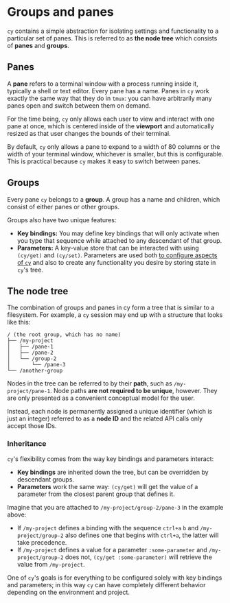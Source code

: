 # Groups and panes

`cy` contains a simple abstraction for isolating settings and functionality to a particular set of panes. This is referred to as **the node tree** which consists of **panes** and **groups**.

## Panes

A **pane** refers to a terminal window with a process running inside it, typically a shell or text editor. Every pane has a name. Panes in `cy` work exactly the same way that they do in `tmux`: you can have arbitrarily many panes open and switch between them on demand.

For the time being, `cy` only allows each user to view and interact with one pane at once, which is centered inside of the **viewport** and automatically resized as that user changes the bounds of their terminal.

By default, `cy` only allows a pane to expand to a width of 80 columns or the width of your terminal window, whichever is smaller, but this is configurable. This is practical because `cy` makes it easy to switch between panes.

## Groups

Every pane `cy` belongs to a **group**. A group has a name and children, which consist of either panes or other groups.

Groups also have two unique features:

- **Key bindings:** You may define key bindings that will only activate when you type that sequence while attached to any descendant of that group.
- **Parameters:** A key-value store that can be interacted with using `(cy/get)` and `(cy/set)`. Parameters are used both [to configure aspects of `cy`](./parameters.md) and also to create any functionality you desire by storing state in `cy`'s tree.

## The node tree

The combination of groups and panes in cy form a tree that is similar to a filesystem. For example, a `cy` session may end up with a structure that looks like this:

```
/ (the root group, which has no name)
├── /my-project
│   ├── /pane-1
│   ├── /pane-2
│   └── /group-2
│       └── /pane-3
└── /another-group
```

Nodes in the tree can be referred to by their **path**, such as `/my-project/pane-1`. Node paths **are not required to be unique**, however. They are only presented as a convenient conceptual model for the user.

Instead, each node is permanently assigned a unique identifier (which is just an integer) referred to as a **node ID** and the related API calls only accept those IDs.

### Inheritance

`cy`'s flexibility comes from the way key bindings and parameters interact:

- **Key bindings** are inherited down the tree, but can be overridden by descendant groups.
- **Parameters** work the same way: `(cy/get)` will get the value of a parameter from the closest parent group that defines it.

Imagine that you are attached to `/my-project/group-2/pane-3` in the example above:

- If `/my-project` defines a binding with the sequence `ctrl+a` `b` and `/my-project/group-2` also defines one that begins with `ctrl+a`, the latter will take precedence.
- If `/my-project` defines a value for a parameter `:some-parameter` and `/my-project/group-2` does not, `(cy/get :some-parameter)` will retrieve the value from `/my-project`.

One of `cy`'s goals is for everything to be configured solely with key bindings and parameters; in this way `cy` can have completely different behavior depending on the environment and project.
